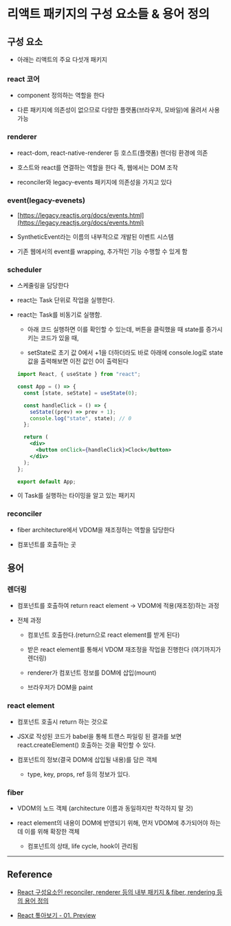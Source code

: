 # 리액트 패키지의 구성 요소들 & 용어 정의

## 구성 요소

- 아래는 리액트의 주요 다섯개 패키지

### react 코어

- component 정의하는 역할을 한다

- 다른 패키지에 의존성이 없으므로 다양한 플랫폼(브라우저, 모바일)에 올려서 사용가능

### renderer

- react-dom, react-native-renderer 등 호스트(플랫폼) 렌더링 환경에 의존

- 호스트와 react를 연결하는 역할을 한다 즉, 웹에서는 DOM 조작

- reconciler와 legacy-events 패키지에 의존성을 가지고 있다

### event(legacy-evenets)

- [https://legacy.reactjs.org/docs/events.html](https://legacy.reactjs.org/docs/events.html)

- SyntheticEvent라는 이름의 내부적으로 개발된 이벤트 시스템

- 기존 웹에서의 event를 wrapping, 추가적인 기능 수행할 수 있게 함

### scheduler

- 스케줄링을 담당한다

- react는 Task 단위로 작업을 실행한다.

- react는 Task를 비동기로 실행함.

  - 아래 코드 실행하면 이를 확인할 수 있는데, 버튼을 클릭했을 때 state를 증가시키는 코드가 있을 때,

  - setState로 초기 값 0에서 +1을 더하더라도 바로 아래에 console.log로 state 값을 출력해보면 이전 값인 0이 출력된다

  ```jsx
  import React, { useState } from "react";

  const App = () => {
    const [state, seState] = useState(0);

    const handleClick = () => {
      seState((prev) => prev + 1);
      console.log("state", state); // 0
    };

    return (
      <div>
        <button onClick={handleClick}>Clock</button>
      </div>
    );
  };

  export default App;
  ```

- 이 Task를 실행하는 타이밍을 알고 있는 패키지

### reconciler

- fiber architecture에서 VDOM을 재조정하는 역할을 담당한다

- 컴포넌트를 호출하는 곳

## 용어

### 렌더링

- 컴포넌트를 호출하여 return react element -> VDOM에 적용(재조정)하는 과정

- 전체 과정

  - 컴포넌트 호출한다.(return으로 react element를 받게 된다)

  - 받은 react element를 통해서 VDOM 재조정을 작업을 진행한다 (여기까지가 렌더링)

  - renderer가 컴포넌트 정보를 DOM에 삽입(mount)

  - 브라우저가 DOM을 paint

### react element

- 컴포넌트 호출시 return 하는 것으로

- JSX로 작성된 코드가 babel을 통해 트랜스 파일링 된 결과를 보면 react.createElement() 호출하는 것을 확인할 수 있다.

- 컴포넌트의 정보(결국 DOM에 삽입될 내용)를 담은 객체

  - type, key, props, ref 등의 정보가 있다.

### fiber

- VDOM의 노드 객체 (architecture 이름과 동일하지만 착각하지 말 것)

- react element의 내용이 DOM에 반영되기 위해, 먼저 VDOM에 추가되어야 하는데 이를 위해 확장한 객체

  - 컴포넌트의 상태, life cycle, hook이 관리됨

---

## Reference

- [React 구성요소인 reconciler, renderer 등의 내부 패키지 & fiber, rendering 등의 용어 정의](https://www.youtube.com/watch?v=Cozfyv57JiY&list=PLpq56DBY9U2B6gAZIbiIami_cLBhpHYCA&index=2)

- [React 톺아보기 - 01. Preview](https://goidle.github.io/react/in-depth-react-preview/)
